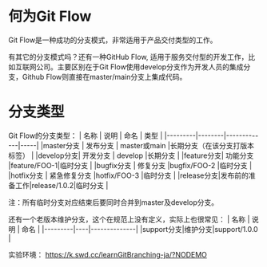 # 何为Git Flow
Git Flow是一种成功的分支模式，非常适用于产品交付类型的工作。

有其它的分支模式吗？还有一种GitHub Flow, 适用于服务交付型的开发工作，比如互联网公司。主要区别在于Git Flow使用develop分支作为开发人员的集成分支，Github Flow则直接在master/main分支上集成代码。

# 分支类型
Git Flow的分支类型：
|   名称    |   说明   |     命名      | 类型  |
|---------|--------|-------------|-----|
|master分支 |  发布分支  | master或main |长期分支（在该分支打版本标签） |
|develop分支|  开发分支  |   develop   |长期分支 |
|feature分支|  功能分支  |feature/FOO-1|临时分支 |
|bugfix分支 |  修复分支  |bugfix/FOO-2 |临时分支 |
|hotfix分支 | 紧急修复分支 |hotfix/FOO-3 |临时分支 |
|release分支|发布前的准备工作|release/1.0.2|临时分支 |

注：所有临时分支对应结束后要同时合并到master及develop分支。

还有一个老版本维护分支，这个在规范上没有定义，实际上也很常见：
|   名称    | 说明 |      命名      |
|---------|----|--------------|
|support分支|维护分支|support/1.0.0 |

实验环境：
https://k.swd.cc/learnGitBranching-ja/?NODEMO

